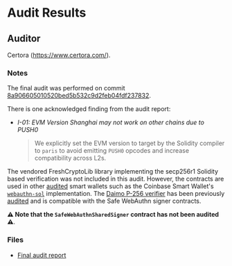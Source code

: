 # Audit Results

## Auditor

Certora (<https://www.certora.com/>).

### Notes

The final audit was performed on commit [8a906605010520bed5b532c9d2feb04fdf237832](https://github.com/safe-global/safe-modules/tree/8a906605010520bed5b532c9d2feb04fdf237832).

There is one acknowledged finding from the audit report:

- _I-01: EVM Version Shanghai may not work on other chains due to PUSH0_
  > We explicitly set the EVM version to target by the Solidity compiler to `paris` to avoid emitting `PUSH0` opcodes and increase compatibility across L2s.

The vendored FreshCryptoLib library implementing the secp256r1 Solidity based verification was not included in this audit. However, the contracts are used in other [audited](https://github.com/base-org/webauthn-sol/tree/619f20ab0f074fef41066ee4ab24849a913263b2/audits) smart wallets such as the Coinbase Smart Wallet's [`webauthn-sol`](https://github.com/base-org/webauthn-sol) implementation. The [Daimo P-256 verifier](https://github.com/daimo-eth/p256-verifier) has been previously [audited](https://github.com/daimo-eth/daimo/tree/52d9756da7a54888ec62a08be39d1877e2c06298/audits) and is compatible with the Safe WebAuthn signer contracts.

**:warning: Note that the `SafeWebAuthnSharedSigner` contract has not been audited :warning:**.

### Files

- [Final audit report](audit-report-certora.pdf)
